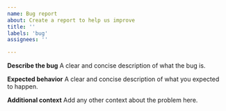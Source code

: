 ```yaml
---
name: Bug report
about: Create a report to help us improve
title: ''
labels: 'bug'
assignees: ''

---
```


**Describe the bug**
A clear and concise description of what the bug is.

**Expected behavior**
A clear and concise description of what you expected to happen.

**Additional context**
Add any other context about the problem here.